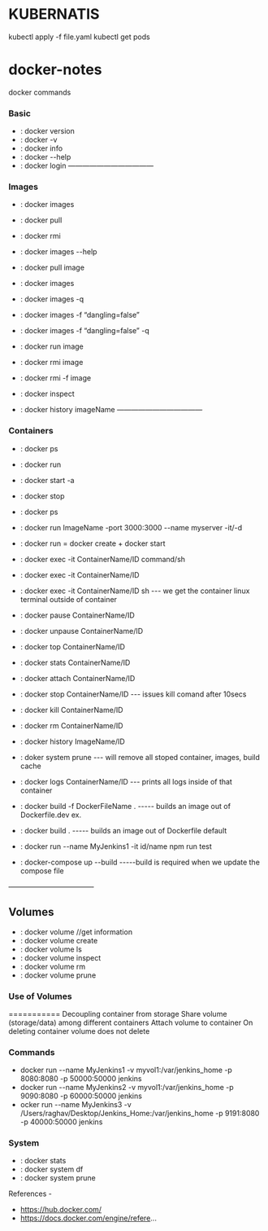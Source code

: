 # KUBERNATIS
kubectl apply -f file.yaml
kubectl get pods

# docker-notes
docker commands


### Basic
* : docker version
* : docker -v
* : docker info
* : docker --help
* : docker login
————————————
### Images
* : docker images
* : docker pull
* : docker rmi

* : docker images --help
* : docker pull image
* : docker images
* : docker images -q
* : docker images -f “dangling=false”
* : docker images -f “dangling=false” -q

* : docker run image
* : docker rmi image
* : docker rmi -f image

* : docker inspect
* : docker history imageName
————————————
### Containers
* : docker ps
* : docker run
* : docker start -a
* : docker stop
* : docker ps
* : docker run ImageName -port 3000:3000 --name myserver -it/-d
* : docker run = docker create + docker start
* : docker exec -it ContainerName/ID command/sh
* : docker exec -it ContainerName/ID <command to run inside container>
* : docker exec -it ContainerName/ID sh --- we get the container linux terminal outside of container

* : docker pause ContainerName/ID
* : docker unpause  ContainerName/ID

* : docker top ContainerName/ID
* : docker stats ContainerName/ID

* : docker attach ContainerName/ID
* : docker stop ContainerName/ID --- issues kill comand after 10secs
* : docker kill ContainerName/ID
* : docker rm ContainerName/ID

* : docker history ImageName/ID
* : doker system prune  --- will remove all stoped container, images, build cache
* : docker logs ContainerName/ID --- prints all logs inside of that container

* : docker build -f DockerFileName . ----- builds an image out of Dockerfile.dev ex.
* : docker build . ----- builds an image out of Dockerfile default
* : docker run --name MyJenkins1 -it id/name npm run test
* : docker-compose up --build -----build is required when we update the compose file

————————————
## Volumes
* : docker volume  //get information
* : docker volume create
* : docker volume ls
* : docker volume inspect
* : docker volume rm
* : docker volume prune


### Use of Volumes
===========
Decoupling container from storage
Share volume (storage/data) among different containers
Attach volume to container
On deleting container volume does not delete



### Commands
* docker run --name MyJenkins1 -v myvol1:/var/jenkins_home -p 8080:8080 -p 50000:50000 jenkins
* docker run --name MyJenkins2 -v myvol1:/var/jenkins_home -p 9090:8080 -p 60000:50000 jenkins
* ocker run --name MyJenkins3 -v /Users/raghav/Desktop/Jenkins_Home:/var/jenkins_home -p 9191:8080 -p 40000:50000 jenkins

### System
* : docker stats
* : docker system df
* : docker system prune

References - 
* https://hub.docker.com/
* https://docs.docker.com/engine/refere...
